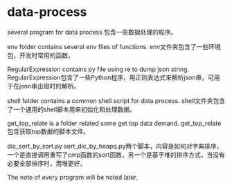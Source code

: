 # data-process
several program for data process
包含一些数据处理的程序。

env folder contains several env files of functions.
env文件夹包含了一些环境包，开发时常用的函数。

RegularExpression contains py file using re to dump json string.
RegularExpression包含了一些Python程序，用正则表达式来解析json串，可用于在json串出错时的解析。

shell folder contains a common shell script for data process.
shell文件夹包含了一个通用的shell脚本用来初始化和处理数据。

get_top_relate is a folder related some get top data demand.
get_top_relate包含获取top数据的脚本文件。

dic_sort_by_sort.py sort_dic_by_heapq.py两个脚本，内容是如何对字典排序，一个是直接调用重写了cmp函数的sort函数，另一个是基于堆的排序方式，当没有必要全部排序时，用堆更好。

The note of every program will be noted later.
